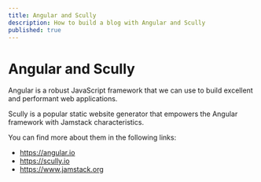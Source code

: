 ```yaml
---
title: Angular and Scully
description: How to build a blog with Angular and Scully
published: true
---
```


# Angular and Scully

Angular is a robust JavaScript framework that we can use to build excellent and performant web applications.

Scully is a popular static website generator that empowers the Angular framework with Jamstack
characteristics.

You can find more about them in the following links:
- https://angular.io
- https://scully.io
- https://www.jamstack.org
